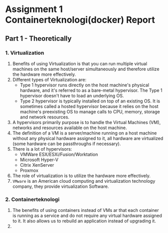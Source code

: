 # Assignment 1 Containerteknologi(docker) Report

## Part 1 - Theoretically

### 1. Virtualization

1. Benefits of using Virtualization is that you can run multiple virtual machines on the same host/server 
    simultaneously
  and therefore utilize the hardware more effectively.
2. Different types of Virtualization are:
    - Type 1 hypervisor runs directly on the host machine's physical hardware, and it's referred to as a bare-metal
      hypervisor. The Type 1 hypervisor doesn't have to load an underlying OS.
    - Type 2 hypervisor is typically installed on top of an existing OS. It is sometimes called a hosted hypervisor
      because it relies on the host machine's preexisting OS to manage calls to CPU, memory, storage and network
      resources.
3. A hypervisors primarily purpose is to handle the Virtual Machines (VM), networks and resources available on the host
  machine.
4. The definition of a VM is a server/machine running on a host machine without any physical hardware assigned to it,
   all
  hardware are virtualized (some hardware can be passthroughs if necessary).
5. There is a lot of hypervisors:
    - VMWare ESX/ESXi/Fusion/Worktation
    - Microsoft Hyper-V
    - Citrix XenServer
    - Proxmox
6. The role of virtualization is to utilize the hardware more effectively.
7. `VMware` is an American cloud computing and virtualization technology company, they provide virtualization Software.

### 2. Containerteknologi

1. The benefits of using containers instead of VMs ar that each container is running as a service and do not require 
   any virtual hardware assigned to it. It also allows us to rebuild an application instead of upgrading it.
2. 
